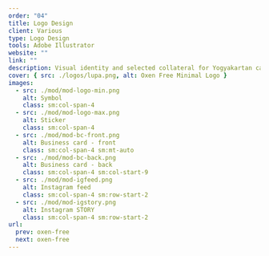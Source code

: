 ```yaml
---
order: "04"
title: Logo Design
client: Various
type: Logo Design
tools: Adobe Illustrator
website: ""
link: ""
description: Visual identity and selected collateral for Yogyakartan cafe and bakery.
cover: { src: ./logos/lupa.png, alt: Oxen Free Minimal Logo }
images:
  - src: ./mod/mod-logo-min.png
    alt: Symbol
    class: sm:col-span-4
  - src: ./mod/mod-logo-max.png
    alt: Sticker
    class: sm:col-span-4
  - src: ./mod/mod-bc-front.png
    alt: Business card - front
    class: sm:col-span-4 sm:mt-auto
  - src: ./mod/mod-bc-back.png
    alt: Business card - back
    class: sm:col-span-4 sm:col-start-9
  - src: ./mod/mod-igfeed.png
    alt: Instagram feed
    class: sm:col-span-4 sm:row-start-2
  - src: ./mod/mod-igstory.png
    alt: Instagram STORY
    class: sm:col-span-4 sm:row-start-2
url:
  prev: oxen-free
  next: oxen-free
---
```

